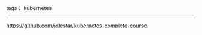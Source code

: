 tags： kubernetes 

---

https://github.com/jolestar/kubernetes-complete-course
<!--stackedit_data:
eyJoaXN0b3J5IjpbLTE0OTkxNjk3NjNdfQ==
-->
